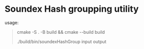 # Soundex Hash groupping utility

usage:

> cmake -S . -B build && cmake --build build
>
> ./build/bin/soundexHashGroup input output
